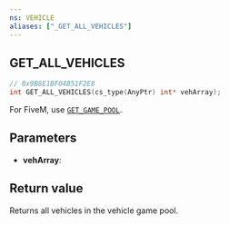 ```yaml
---
ns: VEHICLE
aliases: ["_GET_ALL_VEHICLES"]
---
```

## GET_ALL_VEHICLES

```c
// 0x9B8E1BF04B51F2E8
int GET_ALL_VEHICLES(cs_type(AnyPtr) int* vehArray);
```

For FiveM, use [`GET_GAME_POOL`](#_0x2B9D4F50).

## Parameters
* **vehArray**: 

## Return value
Returns all vehicles in the vehicle game pool.
